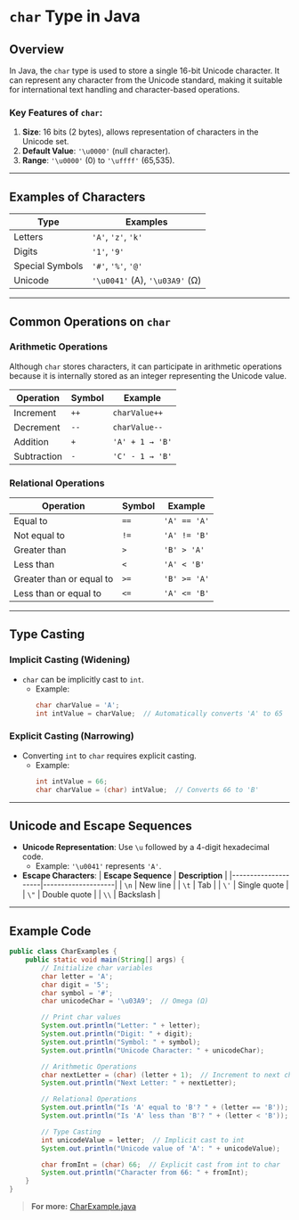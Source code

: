 # `char` Type in Java

## Overview
In Java, the `char` type is used to store a single 16-bit Unicode character. It can represent any character from the Unicode standard, making it suitable for international text handling and character-based operations.

### Key Features of `char`:
1. **Size**: 16 bits (2 bytes), allows representation of characters in the Unicode set.
2. **Default Value**: `'\u0000'` (null character).
3. **Range**: `'\u0000'` (0) to `'\uffff'` (65,535).

---

## Examples of Characters
| **Type**       | **Examples**               |
|-----------------|----------------------------|
| Letters         | `'A'`, `'z'`, `'k'`       |
| Digits          | `'1'`, `'9'`              |
| Special Symbols | `'#'`, `'%'`, `'@'`       |
| Unicode         | `'\u0041'` (A), `'\u03A9'` (Ω) |

---

## Common Operations on `char`

### **Arithmetic Operations**
Although `char` stores characters, it can participate in arithmetic operations because it is internally stored as an integer representing the Unicode value.

| **Operation**  | **Symbol** | **Example**           |
|-----------------|------------|-----------------------|
| Increment       | `++`       | `charValue++`        |
| Decrement       | `--`       | `charValue--`        |
| Addition        | `+`        | `'A' + 1 → 'B'`      |
| Subtraction     | `-`        | `'C' - 1 → 'B'`      |

### **Relational Operations**
| **Operation**       | **Symbol** | **Example**          |
|----------------------|------------|----------------------|
| Equal to            | `==`       | `'A' == 'A'`         |
| Not equal to        | `!=`       | `'A' != 'B'`         |
| Greater than        | `>`        | `'B' > 'A'`          |
| Less than           | `<`        | `'A' < 'B'`          |
| Greater than or equal to | `>=` | `'B' >= 'A'`         |
| Less than or equal to   | `<=` | `'A' <= 'B'`         |

---

## Type Casting

### **Implicit Casting** (Widening)
- `char` can be implicitly cast to `int`.
    - Example:
        ```java
        char charValue = 'A';
        int intValue = charValue;  // Automatically converts 'A' to 65
        ```

### **Explicit Casting** (Narrowing)
- Converting `int` to `char` requires explicit casting.
    - Example:
        ```java
        int intValue = 66;
        char charValue = (char) intValue;  // Converts 66 to 'B'
        ```

---

## Unicode and Escape Sequences
- **Unicode Representation**: Use `\u` followed by a 4-digit hexadecimal code.
    - Example: `'\u0041'` represents `'A'`.
- **Escape Characters**:
    | **Escape Sequence** | **Description**    |
    |---------------------|--------------------|
    | `\n`                | New line          |
    | `\t`                | Tab               |
    | `\'`                | Single quote      |
    | `\"`                | Double quote      |
    | `\\`                | Backslash         |

---

## Example Code
```java
public class CharExamples {
    public static void main(String[] args) {
        // Initialize char variables
        char letter = 'A';
        char digit = '5';
        char symbol = '#';
        char unicodeChar = '\u03A9';  // Omega (Ω)

        // Print char values
        System.out.println("Letter: " + letter);
        System.out.println("Digit: " + digit);
        System.out.println("Symbol: " + symbol);
        System.out.println("Unicode Character: " + unicodeChar);

        // Arithmetic Operations
        char nextLetter = (char) (letter + 1);  // Increment to next character
        System.out.println("Next Letter: " + nextLetter);

        // Relational Operations
        System.out.println("Is 'A' equal to 'B'? " + (letter == 'B'));
        System.out.println("Is 'A' less than 'B'? " + (letter < 'B'));

        // Type Casting
        int unicodeValue = letter;  // Implicit cast to int
        System.out.println("Unicode value of 'A': " + unicodeValue);

        char fromInt = (char) 66;  // Explicit cast from int to char
        System.out.println("Character from 66: " + fromInt);
    }
}
```

> **For more:** [CharExample.java](./CharExample.java)